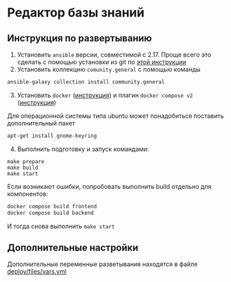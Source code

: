 # Редактор базы знаний

## Инструкция по развертыванию

1. Установить `ansible` версии, совместимой с 2.17. Проще всего это сделать с помощью установки из git по [этой инструкции](https://docs.ansible.com/ansible/latest/installation_guide/intro_installation.html#running-the-devel-branch-from-a-clone)
2. Установить коллекцию `comunity.general` с помощью команды 

```bash
ansible-galaxy collection install community.general
```
3. Установить `docker` ([инструкция](https://docs.docker.com/engine/install/)) и плагин `docker compose v2` ([инструкция](https://docs.docker.com/compose/install/linux/))

Для операционной системы типа ubuntu может понадобиться поставить дополнительный пакет

```bash
apt-get install gnome-keyring
```

4. Выполнить подготовку и запуск командами:

```
make prepare
make build
make start
```

Если возникают ошибки, попробовать выполнить build отдельно для компонентов:

```bash
docker compose build frontend
docker compose build backend
```

И тогда снова выполнить `make start`

## Дополнительные настройки

Дополнительные переменные разветывания находятся в файле [deploy/files/vars.yml](./deploy/files/vars.yml)
